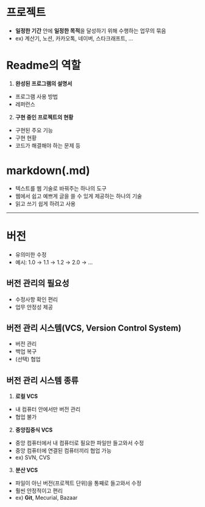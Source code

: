 # 프로젝트
- **일정한 기간** 안에 **일정한 목적**을 달성하기 위해 수행하는 업무의 묶음
- ex) 계산기, 노션, 카카오톡, 네이버, 스타크래프트, ...

# Readme의 역할
1) **완성된 프로그램의 설명서**
- 프로그램 사용 방법
- 레퍼런스
2) **구현 중인 프로젝트의 현황**
- 구현된 주요 기능
- 구현 현황
- 코드가 해결해야 하는 문제 등

# markdown(.md)
- 텍스트를 웹 기술로 바꿔주는 하나의 도구
- 웹에서 쉽고 예쁘게 글을 쓸 수 있게 제공하는 하나의 기술
- 읽고 쓰기 쉽게 하려고 사용

---

# 버전
- 유의미한 수정
- 예시: 1.0 → 1.1 → 1.2 → 2.0 → ...

## 버전 관리의 필요성
- 수정사항 확인 편리
- 업무 안정성 제공

## 버전 관리 시스템(VCS, Version Control System)
- 버전 관리
- 백업 복구
- (선택) 협업

## 버전 관리 시스템 종류
1) **로컬 VCS**
- 내 컴퓨터 안에서만 버전 관리
- 협업 불가
2) **중앙집중식 VCS**
- 중앙 컴퓨터에서 내 컴퓨터로 필요한 파일만 들고와서 수정
- 중앙 컴퓨터에 연결된 컴퓨터끼리 협업 가능
- ex) SVN, CVS
3) **분산 VCS**
- 파일이 아닌 버전(프로젝트 단위)을 통째로 들고와서 수정
- 훨씬 안정적이고 편리
- ex) **Git**, Mecurial, Bazaar
